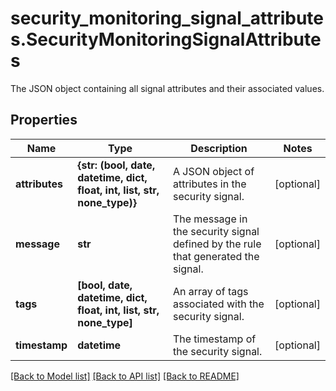 # security_monitoring_signal_attributes.SecurityMonitoringSignalAttributes

The JSON object containing all signal attributes and their associated values.
## Properties
Name | Type | Description | Notes
------------ | ------------- | ------------- | -------------
**attributes** | **{str: (bool, date, datetime, dict, float, int, list, str, none_type)}** | A JSON object of attributes in the security signal. | [optional] 
**message** | **str** | The message in the security signal defined by the rule that generated the signal. | [optional] 
**tags** | **[bool, date, datetime, dict, float, int, list, str, none_type]** | An array of tags associated with the security signal. | [optional] 
**timestamp** | **datetime** | The timestamp of the security signal. | [optional] 

[[Back to Model list]](README.md#documentation-for-models) [[Back to API list]](README.md#documentation-for-api-endpoints) [[Back to README]](README.md)


